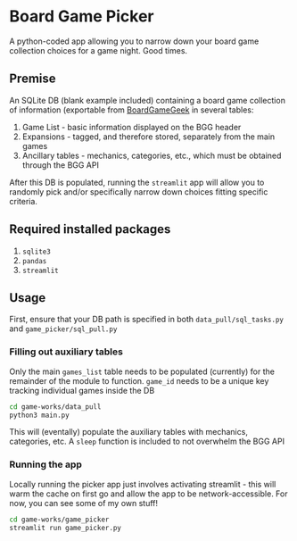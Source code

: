 # Board Game Picker
A python-coded app allowing you to narrow down your board game collection choices for a game night. Good times.

## Premise

An SQLite DB (blank example included) containing a board game collection of information (exportable from [BoardGameGeek](http://boardgamegeek.com/) in several tables:
1. Game List - basic information displayed on the BGG header
2. Expansions - tagged, and therefore stored, separately from the main games
3. Ancillary tables - mechanics, categories, etc., which must be obtained through the BGG API

After this DB is populated, running the `streamlit` app will allow you to randomly pick and/or specifically narrow down choices fitting specific criteria.

## Required installed packages

1. `sqlite3`
2. `pandas`
3. `streamlit`

## Usage

First, ensure that your DB path is specified in both `data_pull/sql_tasks.py` and `game_picker/sql_pull.py`

### Filling out auxiliary tables

Only the main `games_list` table needs to be populated (currently) for the remainder of the module to function. `game_id` needs to be a unique key tracking individual games inside the DB

```bash
cd game-works/data_pull
python3 main.py
```

This will (eventally) populate the auxiliary tables with mechanics, categories, etc. A `sleep` function is included to not overwhelm the BGG API

### Running the app

Locally running the picker app just involves activating streamlit - this will warm the cache on first go and allow the app to be network-accessible. For now, you can see some of my own stuff!

```bash
cd game-works/game_picker
streamlit run game_picker.py
```
